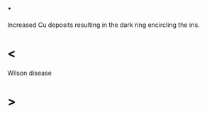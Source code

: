 # .

Increased Cu deposits resulting in the dark ring encircling the iris.

# <

Wilson disease

# >
